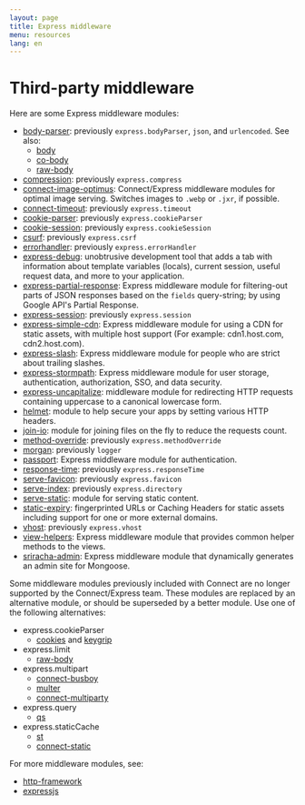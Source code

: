 ```yaml
---
layout: page
title: Express middleware
menu: resources
lang: en
---
```


# Third-party middleware

Here are some Express middleware modules:

  - [body-parser](https://github.com/expressjs/body-parser): previously `express.bodyParser`, `json`, and `urlencoded`. 
  See also:
    - [body](https://github.com/raynos/body)
    - [co-body](https://github.com/visionmedia/co-body)
    - [raw-body](https://github.com/stream-utils/raw-body)
  - [compression](https://github.com/expressjs/compression):  previously `express.compress`
  - [connect-image-optimus](https://github.com/msemenistyi/connect-image-optimus): Connect/Express middleware modules for optimal image serving. Switches images to `.webp` or `.jxr`, if possible.
  - [connect-timeout](https://github.com/expressjs/timeout): previously `express.timeout`
  - [cookie-parser](https://github.com/expressjs/cookie-parser): previously `express.cookieParser`
  - [cookie-session](https://github.com/expressjs/cookie-session): previously `express.cookieSession`
  - [csurf](https://github.com/expressjs/csurf): previously `express.csrf`
  - [errorhandler](https://github.com/expressjs/errorhandler): previously `express.errorHandler`
  - [express-debug](https://github.com/devoidfury/express-debug): unobtrusive development tool that adds a tab with information about template variables (locals), current session, useful request data, and more to your application.
  - [express-partial-response](https://github.com/nemtsov/express-partial-response): Express middleware module for filtering-out parts of JSON responses based on the `fields` query-string; by using Google API's Partial Response.
  - [express-session](https://github.com/expressjs/session): previously `express.session`
  - [express-simple-cdn](https://github.com/jamiesteven/express-simple-cdn): Express middleware module for using a CDN for static assets, with multiple host support (For example: cdn1.host.com, cdn2.host.com).
  - [express-slash](https://github.com/ericf/express-slash): Express middleware module for people who are strict about trailing slashes.
  - [express-stormpath](https://github.com/stormpath/stormpath-express): Express middleware module for user storage, authentication, authorization, SSO, and data security.
  - [express-uncapitalize](https://github.com/jamiesteven/express-uncapitalize): middleware module for redirecting HTTP requests containing uppercase to a canonical lowercase form.
  - [helmet](https://github.com/helmetjs/helmet): module to help secure your apps by setting various HTTP headers.
  - [join-io](https://github.com/coderaiser/join-io "join-io"): module for joining files on the fly to reduce the requests count.
  - [method-override](https://github.com/expressjs/method-override): previously `express.methodOverride`
  - [morgan](https://github.com/expressjs/morgan):  previously `logger`
  - [passport](https://github.com/jaredhanson/passport): Express middleware module for authentication.
  - [response-time](https://github.com/expressjs/response-time): previously `express.responseTime`
  - [serve-favicon](https://github.com/expressjs/serve-favicon): previously `express.favicon`
  - [serve-index](https://github.com/expressjs/serve-index): previously `express.directory`
  - [serve-static](https://github.com/expressjs/serve-static): module for serving static content.
  - [static-expiry](https://github.com/paulwalker/connect-static-expiry): fingerprinted URLs or Caching Headers for static assets including support for one or more external domains.
  - [vhost](https://github.com/expressjs/vhost): previously `express.vhost`
  - [view-helpers](https://github.com/madhums/node-view-helpers): Express middleware module that provides common helper methods to the views.
  - [sriracha-admin](https://github.com/hdngr/siracha): Express middleware module that dynamically generates an admin site for Mongoose.

Some middleware modules previously included with Connect are no longer supported by the Connect/Express team. These modules are replaced by an alternative module, or should be superseded by a better module. Use one of the following alternatives:

  - express.cookieParser
    - [cookies](https://github.com/jed/cookies) and [keygrip](https://github.com/jed/keygrip)
  - express.limit
    - [raw-body](https://github.com/stream-utils/raw-body)
  - express.multipart
    - [connect-busboy](https://github.com/mscdex/connect-busboy)
    - [multer](https://github.com/expressjs/multer)
    - [connect-multiparty](https://github.com/superjoe30/connect-multiparty)
  - express.query
    - [qs](https://github.com/visionmedia/node-querystring)
  - express.staticCache
    - [st](https://github.com/isaacs/st)
    - [connect-static](https://github.com/andrewrk/connect-static)

For more middleware modules, see:
 - [http-framework](https://github.com/Raynos/http-framework/wiki/Modules)
 - [expressjs](https://github.com/expressjs)
